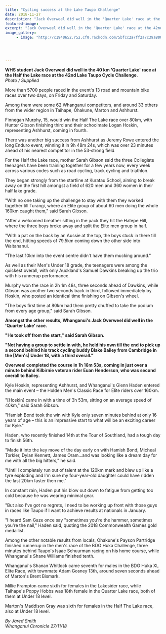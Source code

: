```yaml
---
title: "Cycling success at the Lake Taupo Challenge"
date: 2018-11-27
description: "Jack Overweel did well in the 'Quarter Lake' race at the 42nd Lake Taupo Cycle Challenge..."
featured-image: 
excerpt: "Jack Overweel did well in the 'Quarter Lake' race at the 42nd Lake Taupo Cycle Challenge."
image_gallery:
	 - image: "http://c1940652.r52.cf0.rackcdn.com/5bfcc2a7ff2a7c39a8000d75/Jack-O-Taupo-race-Nov-2018-number.jpg"
	
	
	
	
---
```


<p><strong>WHS student Jack Overweel did well in the 40 km 'Quarter Lake' race at the Half the Lake race at the 42nd Lake Taupo Cycle Challenge.<br /></strong><em>Photo / Supplied</em></p>
<p class="element element-paragraph">More than 5700 people raced in the event's 13 road and mountain bike races over two days, on Friday and Saturday.</p>
<p class="element element-paragraph">Among them were some 62 Whanganui competitors, and around 33 others from the wider region in Taihape, Ohakune, Marton and Ashhurst.</p>
<p class="element element-paragraph">Finnegan Murphy, 15, would win the Half The Lake race over 80km, with Hunter Gibson finishing third and their schoolmate Logan Hoskin, representing Ashhurst, coming in fourth.</p>
<p class="element element-paragraph">There was another big success from Ashhurst as Jeremy Rowe entered the long Enduro event, winning it in 9h 48m 24s, which was over 23 minutes ahead of his nearest competitor in the 53-strong field.</p>
<p class="element element-paragraph">For the Half the Lake race, mother Sarah Gibson said the three Collegiate teenagers have been training together for a few years now, every week across various codes such as road cycling, track cycling and triathlon.</p>
<p class="element element-paragraph">They began strongly from the startline at Kuratau School, aiming to break away on the first hill amongst a field of 620 men and 360 women in their half lake grade.</p>
<p class="element element-paragraph">"With no one taking up the challenge to stay with them they worked together till Turangi, where an Elite group of about 60 men doing the whole 160km caught them," said Sarah Gibson.</p>
<p class="element element-paragraph">"After a welcomed breather sitting in the pack they hit the Hatepe Hill, where the three boys broke away and split the Elite men group in half.</p>
<p class="element element-paragraph">"With a pat on the back by an Aussie at the top, the boys stuck in there till the end, hitting speeds of 79.5km coming down the other side into Waitahanui.</p>
<p class="element element-paragraph">"The last 10km into the event centre didn't have them mucking around."</p>
<p class="element element-paragraph">As well as their Men's Under 18 grade, the teenagers were among the quickest overall, with only Auckland's Samuel Dawkins breaking up the trio with his runnerup performance.</p>
<p class="element element-paragraph">Murphy won the race in 2h 1m 48s, three seconds ahead of Dawkins, while Gibson was another two seconds back in third, followed immediately by Hoskin, who posted an identical time finishing on Gibson's wheel.</p>
<p class="element element-paragraph">"The boys first time at 80km had them pretty chuffed to take the podium from every age group," said Sarah Gibson.</p>
<p class="element element-paragraph"><strong>Amongst the other results, Whanganui's Jack Overweel did well in the 'Quarter Lake' race.</strong></p>
<p class="element element-paragraph"><strong>"He took off from the start," said Sarah Gibson.</strong></p>
<p class="element element-paragraph"><strong>"Not having a group to settle in with, he held his own till the end to pick up a second behind his track cycling buddy Blake Bailey from Cambridge in the [Men's] Under 18, with a third overall."</strong></p>
<p class="element element-paragraph"><strong>Overweel completed the course in 1h 16m 53s, coming in just over a minute behind Kilbirnie veteran rider Euan Henderson, who was second overall to Bailey.</strong></p>
<p class="element element-paragraph">Kyle Hoskin, representing Ashhurst, and Whanganui's Glenn Haden entered the main event &ndash; the Holden Men's Classic Race for Elite riders over 160km.</p>
<p class="element element-paragraph">"[Hoskin] came in with a time of 3h 53m, sitting on an average speed of 40km," said Sarah Gibson.</p>
<p class="element element-paragraph">"Hamish Bond took the win with Kyle only seven minutes behind at only 16 years of age &ndash; this is an impressive start to what will be an exciting career for Kyle."</p>
<p class="element element-paragraph">Haden, who recently finished 14th at the Tour of Southland, had a tough day to finish 56th.</p>
<p class="element element-paragraph">"Made it into the key move of the day early on with Hamish Bond, Micheal Torkler, Dylan Kennett, James Oram...and was looking like a dream day for me with all the big hitters," he said.</p>
<p class="element element-paragraph">"Until I completely run out of talent at the 120km mark and blew up like a tyre exploding and I'm sure my four-year-old daughter could have ridden the last 20km faster then me."</p>
<p class="element element-paragraph">In constant rain, Haden put his blow out down to fatigue from getting too cold because he was wearing minimal gear.</p>
<p class="element element-paragraph">"But also I've got no regrets, I need to be working up front with those guys in races like Taupo if I want to achieve results at nationals in January.</p>
<p class="element element-paragraph">"I heard Sam Gaze once say "sometimes you're the hammer, sometimes you're the nail," Haden said, quoting the 2018 Commonwealth Games gold medallist.</p>
<p class="element element-paragraph">Among the other notable results from locals, Ohakune's Payson Partridge finished runnerup in the men's race of the BDO Huka Challenge, three minutes behind Taupo's Isaac Schuurman racing on his home course, while Whanganui's Shane Williams finished tenth.</p>
<p class="element element-paragraph">Whanganui's Shanan Whitlock came seventh for males in the BDO Huka XL Elite Race, with townmate Adam Gosney 13th, around seven seconds ahead of Marton's Brent Bismark.</p>
<p class="element element-paragraph">Millie Frampton came sixth for females in the Lakesider race, while Taihape's Poppy Hobbs was 18th female in the Quarter Lake race, both of them at Under 18 level.</p>
<p class="element element-paragraph">Marton's Maddison Gray was sixth for females in the Half The Lake race, also at Under 18 level.</p>
<p class="element element-paragraph"><em>By Jared Smith</em><br /><em>Whanganui Chronicle 27/11/18</em></p>

